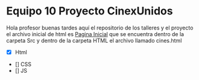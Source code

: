 # Equipo 10 Proyecto CinexUnidos
Hola profesor buenas tardes aquí el repositorio de los talleres y el proyecto
el archivo inicial de html es [Pagina Inicial](src/HTML/cines.html) que se encuentra dentro de la carpeta Src y dentro de la carpeta HTML el archivo llamado cines.html
- [x] Html
- [] CSS
- [] JS
